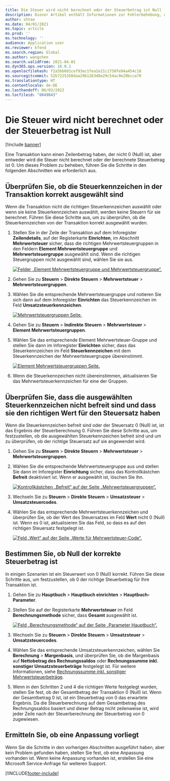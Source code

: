 ```yaml
---
title: Die Steuer wird nicht berechnet oder der Steuerbetrag ist Null
description: Dieser Artikel enthält Informationen zur Fehlerbehebung, die helfen können, wenn der Steuerbetrag 0 (Null) ist oder die Steuer nicht berechnet wird.
author: shtao
ms.date: 04/01/2021
ms.topic: article
ms.prod: ''
ms.technology: ''
audience: Application user
ms.reviewer: kfend
ms.search.region: Global
ms.author: wangchen
ms.search.validFrom: 2021-04-01
ms.dyn365.ops.version: 10.0.1
ms.openlocfilehash: f2a5bb0d1cef93ec1fea2e21c1750fe94a454c18
ms.sourcegitcommit: 52b7225350daa29b1263d8e29c54ac9e20bcca70
ms.translationtype: HT
ms.contentlocale: de-DE
ms.lasthandoff: 06/03/2022
ms.locfileid: "8849843"
---
```

# <a name="tax-isnt-calculated-or-the-tax-amount-is-zero"></a>Die Steuer wird nicht berechnet oder der Steuerbetrag ist Null

[!include [banner](../includes/banner.md)]

Eine Transaktion kann einen Zeilenbetrag haben, der nicht 0 (Null) ist, aber entweder wird die Steuer nicht berechnet oder der berechnete Steuerbetrag ist 0. Um dieses Problem zu beheben, führen Sie die Schritte in den folgenden Abschnitten wie erforderlich aus.

## <a name="verify-that-tax-codes-are-correctly-selected-by-the-transaction"></a>Überprüfen Sie, ob die Steuerkennzeichen in der Transaktion korrekt ausgewählt sind

Wenn die Transaktion nicht die richtigen Steuerkennzeichen auswählt oder wenn sie keine Steuerkennzeichen auswählt, werden keine Steuern für sie berechnet. Führen Sie diese Schritte aus, um zu überprüfen, ob die Steuerkennzeichen von der Transaktion korrekt ausgewählt wurden. 

1. Stellen Sie in der Zeile der Transaktion auf dem Inforegister **Zeilendetails**, auf der Registerkarte **Einrichten**, im Abschnitt **Mehrwertsteuer** sicher, dass die richtigen Mehrwertsteuergruppen in den Feldern **Element Mehrwertsteuergruppe** und **Mehrwertsteuergruppe** ausgewählt sind. Wenn die richtigen Steuergruppen nicht ausgewählt sind, wählen Sie sie aus.

    [![Felder „Element Mehrwertsteuergruppe und Mehrwertsteuergruppe“.](./media/tax-not-calculated-tax-amount-zero-Picture1.png)](./media/tax-not-calculated-tax-amount-zero-Picture1.png)

2. Gehen Sie zu **Steuern** \> **Direkte Steuern** \> **Mehrwertsteuer** \> **Mehrwertsteuergruppen**.
3. Wählen Sie die entsprechende Mehrwertsteuergruppe und notieren Sie sich dann auf dem Inforegister **Einrichten** das Steuerkennzeichen im Feld **Umsatzsteuerkennzeichen**.

    [![Mehrwertsteuergruppen Seite.](./media/tax-not-calculated-tax-amount-zero-Picture2.png)](./media/tax-not-calculated-tax-amount-zero-Picture2.png)

4. Gehen Sie zu **Steuern** \> **Indirekte Steuern** \> **Mehrwertsteuer** \> **Element Mehrwertsteuergruppen**.
5. Wählen Sie das entsprechende Element Mehrwertsteuer-Gruppe und stellen Sie dann im Inforegister **Einrichten** sicher, dass das Steuerkennzeichen im Feld **Steuerkennzeichen** mit dem Steuerkennzeichen der Mehrwertsteuergruppe übereinstimmt.

    [![Element Mehrwertsteuergruppen Seite.](./media/tax-not-calculated-tax-amount-zero-Picture3.png)](./media/tax-not-calculated-tax-amount-zero-Picture3.png)

6. Wenn die Steuerkennzeichen nicht übereinstimmen, aktualisieren Sie das Mehrwertsteuerkennzeichen für eine der Gruppen.

## <a name="verify-that-the-selected-tax-codes-arent-exempt-and-that-they-have-the-correct-tax-rate-value"></a>Überprüfen Sie, dass die ausgewählten Steuerkennzeichen nicht befreit sind und dass sie den richtigen Wert für den Steuersatz haben

Wenn die Steuerkennzeichen befreit sind oder der Steuersatz 0 (Null) ist, ist das Ergebnis der Steuerberechnung 0. Führen Sie diese Schritte aus, um festzustellen, ob die ausgewählten Steuerkennzeichen befreit sind und um zu überprüfen, ob der richtige Steuersatz auf sie angewendet wird.

1. Gehen Sie zu **Steuern** \> **Direkte Steuern** \> **Mehrwertsteuer** \> **Mehrwertsteuergruppen**.
2. Wählen Sie die entsprechende Mehrwertsteuergruppe aus und stellen Sie dann im Inforegister **Einrichtung** sicher, dass das Kontrollkästchen **Befreit** deaktiviert ist. Wenn er ausgewählt ist, löschen Sie ihn.

    [![Kontrollkästchen „Befreit“ auf der Seite „Mehrwertsteuergruppen“.](./media/tax-not-calculated-tax-amount-zero-Picture4.png)](./media/tax-not-calculated-tax-amount-zero-Picture4.png)

3. Wechseln Sie zu **Steuern** \> **Direkte Steuern** \> **Umsatzsteuer** \> **Umsatzsteuercodes**.
4. Wählen Sie das entsprechende Mehrwertsteuerkennzeichen und überprüfen Sie, ob der Wert des Steuersatzes im Feld **Wert** nicht 0 (Null) ist. Wenn es 0 ist, aktualisieren Sie das Feld, so dass es auf den richtigen Steuersatz festgelegt ist.

    [![Feld „Wert“ auf der Seite „Werte für Mehrwertsteuer-Code“.](./media/tax-not-calculated-tax-amount-zero-Picture5.png)](./media/tax-not-calculated-tax-amount-zero-Picture5.png)

## <a name="determine-whether-zero-is-the-correct-tax-amount"></a>Bestimmen Sie, ob Null der korrekte Steuerbetrag ist

In einigen Szenarien ist ein Steuerwert von 0 (Null) korrekt. Führen Sie diese Schritte aus, um festzustellen, ob 0 der richtige Steuerbetrag für Ihre Transaktion ist.

1. Gehen Sie zu **Hauptbuch** \> **Hauptbuch einrichten** \> **Hauptbuch-Parameter**.
2. Stellen Sie auf der Registerkarte **Mehrwertsteuer** im Feld **Berechnungsmethode** sicher, dass **Gesamt** ausgewählt ist.

    [![Feld „Berechnungsmethode“ auf der Seite „Parameter Hauptbuch“.](./media/tax-not-calculated-tax-amount-zero-Picture6.png)](./media/tax-not-calculated-tax-amount-zero-Picture6.png)

3. Wechseln Sie zu **Steuern** \> **Direkte Steuern** \> **Umsatzsteuer** \> **Umsatzsteuercodes**.
4. Wählen Sie das entsprechende Umsatzsteuerkennzeichen, wählen Sie **Berechnung** \> **Margenbasis**, und überprüfen Sie, ob die Margenbasis auf **Nettobetrag des Rechnungssaldos** oder **Rechnungssumme inkl. sonstiger Umsatzsteuerbeträge** festgelegt ist. Für weitere Informationen, siehe [Rechnungssumme inkl. sonstiger Mehrwertsteuerbeträge](marginal-base-field.md#invoice-total-incl-other-sales-tax-amounts).
5. Wenn in den Schritten 2 und 4 die richtigen Werte festgelegt wurden, stellen Sie fest, ob der Gesamtbetrag der Transaktion 0 (Null) ist. Wenn der Gesamtbetrag 0 ist, ist ein Steuerbetrag von 0 das erwartete Ergebnis. Da die Steuerberechnung auf dem Gesamtbetrag des Rechnungssaldos basiert und dieser Betrag nicht zeilenweise ist, wird jeder Zeile nach der Steuerberechnung der Steuerbetrag von 0 zugewiesen.

## <a name="determine-whether-customization-exists"></a>Ermitteln Sie, ob eine Anpassung vorliegt

Wenn Sie die Schritte in den vorherigen Abschnitten ausgeführt haben, aber kein Problem gefunden haben, stellen Sie fest, ob eine Anpassung vorhanden ist. Wenn keine Anpassung vorhanden ist, erstellen Sie eine Microsoft Service-Anfrage für weiteren Support.

[!INCLUDE[footer-include](../../includes/footer-banner.md)]
